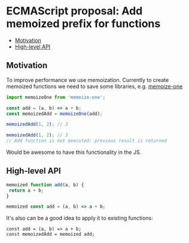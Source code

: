 # ECMAScript proposal: Add memoized prefix for functions
- [Motivation](#motivation)
- [High-level API](#high-level-api)

 ## Motivation

To improve performance we use memoization. 
Currently to create memoized functions we need to save some libraries, e.g. [memoize-one](https://github.com/alexreardon/memoize-one)

 ```js
import memoizeOne from 'memoize-one';

const add = (a, b) => a + b;
const memoizedAdd = memoizeOne(add);

memoizedAdd(1, 2); // 3

memoizedAdd(1, 2); // 3
// Add function is not executed: previous result is returned
```

Would be awesome to have this functionality in the JS.

 ## High-level API

 ```js
memoized function add(a, b) {
  return a + b;
}

memoized const add = (a, b) => a + b;
```

It's also can be a good idea to apply it to existing functions:
```
const add = (a, b) => a + b;
const memoizedAdd = memoized add;
```
